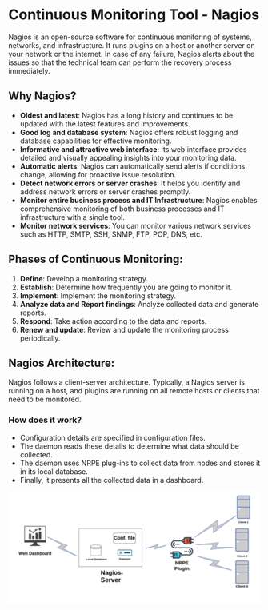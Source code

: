 # Continuous Monitoring Tool - Nagios

Nagios is an open-source software for continuous monitoring of systems, networks, and infrastructure. It runs plugins on a host or another server on your network or the internet. In case of any failure, Nagios alerts about the issues so that the technical team can perform the recovery process immediately.

## Why Nagios?

- **Oldest and latest**: Nagios has a long history and continues to be updated with the latest features and improvements.
- **Good log and database system**: Nagios offers robust logging and database capabilities for effective monitoring.
- **Informative and attractive web interface**: Its web interface provides detailed and visually appealing insights into your monitoring data.
- **Automatic alerts**: Nagios can automatically send alerts if conditions change, allowing for proactive issue resolution.
- **Detect network errors or server crashes**: It helps you identify and address network errors or server crashes promptly.
- **Monitor entire business process and IT Infrastructure**: Nagios enables comprehensive monitoring of both business processes and IT infrastructure with a single tool.
- **Monitor network services**: You can monitor various network services such as HTTP, SMTP, SSH, SNMP, FTP, POP, DNS, etc.

## Phases of Continuous Monitoring:

1. **Define**: Develop a monitoring strategy.
2. **Establish**: Determine how frequently you are going to monitor it.
3. **Implement**: Implement the monitoring strategy.
4. **Analyze data and Report findings**: Analyze collected data and generate reports.
5. **Respond**: Take action according to the data and reports.
6. **Renew and update**: Review and update the monitoring process periodically.

## Nagios Architecture:

Nagios follows a client-server architecture. Typically, a Nagios server is running on a host, and plugins are running on all remote hosts or clients that need to be monitored.

### How does it work?

- Configuration details are specified in configuration files.
- The daemon reads these details to determine what data should be collected.
- The daemon uses NRPE plug-ins to collect data from nodes and stores it in its local database.
- Finally, it presents all the collected data in a dashboard.

![Nagios Architecture](/assets/nagios_arc.png)
